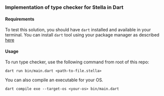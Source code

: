 ### Implementation of type checker for Stella in Dart

#### Requirements

To test this solution, you should have `dart` installed and available in your terminal.
You can install `dart` tool using your package manager as described [here](https://dart.dev/get-dart#install)

#### Usage

To run type checker, use the following command from root of this repo:

```
dart run bin/main.dart <path-to-file.stella>
```

You can also compile an executable for your OS.

```
dart compile exe --target-os <your-os> bin/main.dart
```
